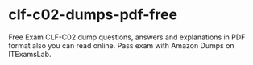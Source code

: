 # clf-c02-dumps-pdf-free
Free Exam CLF-C02 dump questions, answers and explanations in PDF format also you can read online. Pass exam with Amazon Dumps on ITExamsLab.
